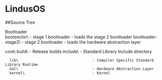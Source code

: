 # LindusOS


##Source Tree
 
Bootloader\
      bootsector\                          - stage 1 bootloader - loads the stage 2 bootloader
      bootloader-stage2\                   - stage 2 bootloader - loads the hardware abstraction layer
 
core\ 
      build\                                - Release builds
      include\                              - Standard Library Include directory
 
      lib\                                  - Compiler Specific Standard Library Runtime
      hal\                                  - Hardware Abstraction Layer
      kernel\                               - Kernel
